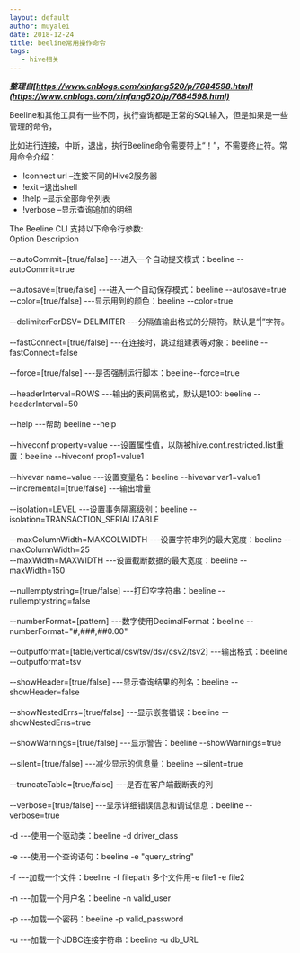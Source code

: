 ```yaml
---
layout: default
author: muyalei
date: 2018-12-24
title: beeline常用操作命令
tags:
   - hive相关
---
```



***整理自[https://www.cnblogs.com/xinfang520/p/7684598.html](https://www.cnblogs.com/xinfang520/p/7684598.html)***


Beeline和其他工具有一些不同，执行查询都是正常的SQL输入，但是如果是一些管理的命令，  
  
比如进行连接，中断，退出，执行Beeline命令需要带上“！”，不需要终止符。常用命令介绍：  
  
* !connect url –连接不同的Hive2服务器  
* !exit –退出shell  
* !help –显示全部命令列表  
* !verbose –显示查询追加的明细  
  
The Beeline CLI 支持以下命令行参数:    
Option                         Description<br/>    
--autoCommit=[true/false] ---进入一个自动提交模式：beeline --autoCommit=true<br/>    
--autosave=[true/false]   ---进入一个自动保存模式：beeline --autosave=true<br/>
--color=[true/false]    ---显示用到的颜色：beeline --color=true<br/>    
--delimiterForDSV= DELIMITER ---分隔值输出格式的分隔符。默认是“|”字符。<br/>    
--fastConnect=[true/false]  ---在连接时，跳过组建表等对象：beeline --fastConnect=false<br/>    
--force=[true/false]    ---是否强制运行脚本：beeline--force=true<br/>    
--headerInterval=ROWS   ---输出的表间隔格式，默认是100: beeline --headerInterval=50<br/>    
--help ---帮助  beeline --help<br/>    
--hiveconf property=value  ---设置属性值，以防被hive.conf.restricted.list重置：beeline --hiveconf prop1=value1<br/>     
--hivevar name=value   ---设置变量名：beeline --hivevar var1=value1<br/>
--incremental=[true/false]  ---输出增量<br/>  
--isolation=LEVEL  ---设置事务隔离级别：beeline --isolation=TRANSACTION_SERIALIZABLE<br/>    
--maxColumnWidth=MAXCOLWIDTH ---设置字符串列的最大宽度：beeline --maxColumnWidth=25<br/> 
--maxWidth=MAXWIDTH ---设置截断数据的最大宽度：beeline --maxWidth=150<br/>    
--nullemptystring=[true/false]  ---打印空字符串：beeline --nullemptystring=false<br/>    
--numberFormat=[pattern]     ---数字使用DecimalFormat：beeline --numberFormat="#,###,##0.00"<br/>    
--outputformat=[table/vertical/csv/tsv/dsv/csv2/tsv2] ---输出格式：beeline --outputformat=tsv<br/>  
--showHeader=[true/false]   ---显示查询结果的列名：beeline --showHeader=false<br/>    
--showNestedErrs=[true/false] ---显示嵌套错误：beeline --showNestedErrs=true<br/>    
--showWarnings=[true/false] ---显示警告：beeline --showWarnings=true<br/>    
--silent=[true/false]  ---减少显示的信息量：beeline --silent=true<br/>    
--truncateTable=[true/false] ---是否在客户端截断表的列<br/>       
--verbose=[true/false]  ---显示详细错误信息和调试信息：beeline --verbose=true<br/>    
-d <driver class>  ---使用一个驱动类：beeline -d driver_class<br/>    
-e <query>  ---使用一个查询语句：beeline -e "query_string"<br/>    
-f <file>  ---加载一个文件：beeline -f filepath  多个文件用-e file1 -e file2<br/>  
-n <username>  ---加载一个用户名：beeline -n valid_user<br/>    
-p <password>  ---加载一个密码：beeline -p valid_password<br/>    
-u <database URL> ---加载一个JDBC连接字符串：beeline -u db_URL<br/>  

